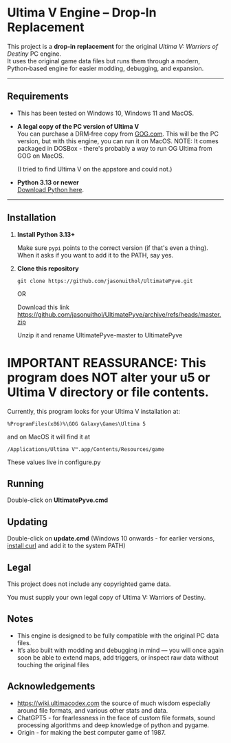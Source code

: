# Ultima V Engine – Drop‑In Replacement

This project is a **drop‑in replacement** for the original *Ultima V: Warriors of Destiny* PC engine.  
It uses the original game data files but runs them through a modern, Python‑based engine for easier modding, debugging, and expansion.

---

## Requirements

- This has been tested on Windows 10, Windows 11 and MacOS.

- **A legal copy of the PC version of Ultima V**  
  You can purchase a DRM‑free copy from [GOG.com](https://www.gog.com/en/game/ultima_4_5_6). This will be the PC version, but with this engine, you can run it on MacOS.  NOTE: It comes packaged in DOSBox - there's probably a way to run OG Ultima from GOG on MacOS.

  (I tried to find Ultima V on the appstore and could not.)

- **Python 3.13 or newer**  
  [Download Python here](https://www.python.org/downloads/).

---

## Installation

1. **Install Python 3.13+**  

    Make sure `pypi` points to the correct version (if that's even a thing).  When it asks if you want to add it to the PATH, say yes.


2. **Clone this repository**  

    ```
    git clone https://github.com/jasonuithol/UltimatePyve.git
    ```

    OR

    Download this link https://github.com/jasonuithol/UltimatePyve/archive/refs/heads/master.zip
    
    Unzip it and rename UltimatePyve-master to UltimatePyve


# IMPORTANT REASSURANCE: This program does NOT alter your u5 or Ultima V directory or file contents.

Currently, this program looks for your Ultima V installation at:

```
%ProgramFiles(x86)%\GOG Galaxy\Games\Ultima 5
```

and on MacOS it will find it at

```
/Applications/Ultima V™.app/Contents/Resources/game
```


These values live in configure.py

## Running

Double-click on **UltimatePyve.cmd**

## Updating

Double-click on **update.cmd** (Windows 10 onwards - for earlier versions, [install curl](https://curl.se/download.html) and add it to the system PATH)

## Legal
    
This project does not include any copyrighted game data.

You must supply your own legal copy of Ultima V: Warriors of Destiny.
    
## Notes

- This engine is designed to be fully compatible with the original PC data files.
- It’s also built with modding and debugging in mind — you will once again soon be able to extend maps, add triggers, or inspect raw data without touching the original files

## Acknowledgements

- https://wiki.ultimacodex.com the source of much wisdom especially around file formats, 
  and various other stats and data.
- ChatGPT5 - for fearlessness in the face of custom file formats, sound processing algorithms 
  and deep knowledge of python and pygame.
- Origin - for making the best computer game of 1987.
